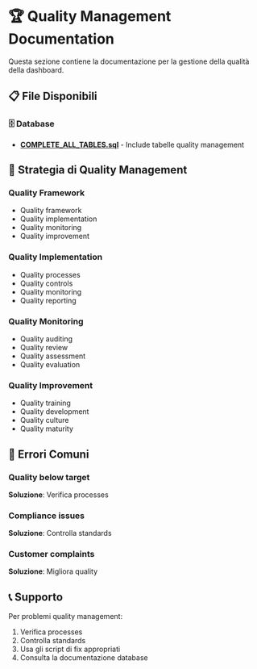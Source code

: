 # 🏆 Quality Management Documentation

Questa sezione contiene la documentazione per la gestione della qualità della dashboard.

## 📋 File Disponibili

### 🗄️ Database
- **[COMPLETE_ALL_TABLES.sql](../database/COMPLETE_ALL_TABLES.sql)** - Include tabelle quality management

## 🎯 Strategia di Quality Management

### Quality Framework
- Quality framework
- Quality implementation
- Quality monitoring
- Quality improvement

### Quality Implementation
- Quality processes
- Quality controls
- Quality monitoring
- Quality reporting

### Quality Monitoring
- Quality auditing
- Quality review
- Quality assessment
- Quality evaluation

### Quality Improvement
- Quality training
- Quality development
- Quality culture
- Quality maturity

## 🚨 Errori Comuni

### Quality below target
**Soluzione**: Verifica processes

### Compliance issues
**Soluzione**: Controlla standards

### Customer complaints
**Soluzione**: Migliora quality

## 📞 Supporto

Per problemi quality management:
1. Verifica processes
2. Controlla standards
3. Usa gli script di fix appropriati
4. Consulta la documentazione database